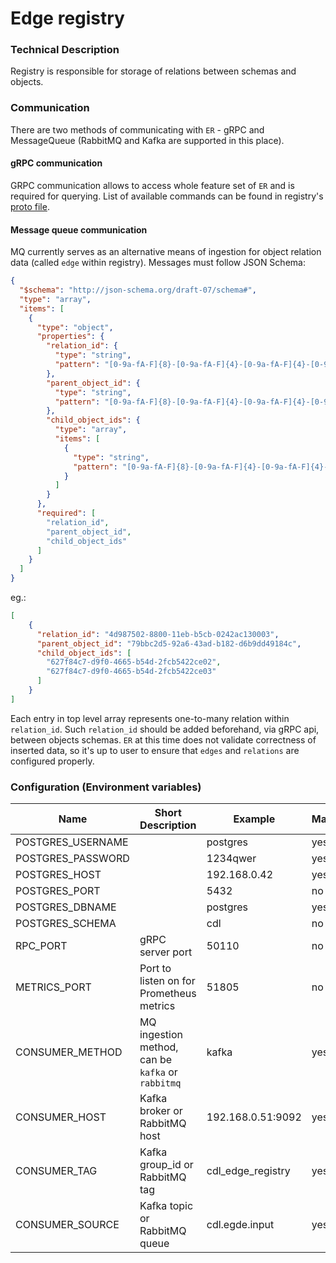 # Edge registry

### Technical Description

Registry is responsible for storage of relations between schemas and objects.

### Communication

There are two methods of communicating with `ER` - gRPC and MessageQueue (RabbitMQ and Kafka are supported in this place).

#### gRPC communication

GRPC communication allows to access whole feature set of `ER` and is required for querying.
List of available commands can be found in registry's [proto file](https://github.com/epiphany-platform/CommonDataLayer/tree/develop/crates/rpc/proto).

#### Message queue communication

MQ currently serves as  an alternative means of ingestion for object relation data (called `edge` within registry).
Messages must follow JSON Schema:

```json
{
  "$schema": "http://json-schema.org/draft-07/schema#",
  "type": "array",
  "items": [
    {
      "type": "object",
      "properties": {
        "relation_id": {
          "type": "string",
          "pattern": "[0-9a-fA-F]{8}-[0-9a-fA-F]{4}-[0-9a-fA-F]{4}-[0-9a-fA-F]{4}-[0-9a-fA-F]{12}"
        },
        "parent_object_id": {
          "type": "string",
          "pattern": "[0-9a-fA-F]{8}-[0-9a-fA-F]{4}-[0-9a-fA-F]{4}-[0-9a-fA-F]{4}-[0-9a-fA-F]{12}"
        },
        "child_object_ids": {
          "type": "array",
          "items": [
            {
              "type": "string",
              "pattern": "[0-9a-fA-F]{8}-[0-9a-fA-F]{4}-[0-9a-fA-F]{4}-[0-9a-fA-F]{4}-[0-9a-fA-F]{12}"
            }
          ]
        }
      },
      "required": [
        "relation_id",
        "parent_object_id",
        "child_object_ids"
      ]
    }
  ]
}
```

eg.:

```json
[
    {
      "relation_id": "4d987502-8800-11eb-b5cb-0242ac130003",
      "parent_object_id": "79bbc2d5-92a6-43ad-b182-d6b9dd49184c",
      "child_object_ids": [
        "627f84c7-d9f0-4665-b54d-2fcb5422ce02", 
        "627f84c7-d9f0-4665-b54d-2fcb5422ce03"
      ]
    }
]
```

Each entry in top level array represents one-to-many relation within `relation_id`. 
Such `relation_id` should be added beforehand, via gRPC api, between objects schemas.
`ER` at this time does not validate correctness of inserted data, so it's up to user to ensure that `edges` and `relations` are configured properly.

### Configuration (Environment variables)

| Name              | Short Description                                 | Example           | Mandatory | Default  |
|-------------------|---------------------------------------------------|-------------------|-----------|----------|
| POSTGRES_USERNAME |                                                   | postgres          | yes       |          |
| POSTGRES_PASSWORD |                                                   | 1234qwer          | yes       |          |
| POSTGRES_HOST     |                                                   | 192.168.0.42      | yes       |          |
| POSTGRES_PORT     |                                                   | 5432              | no        | 5432     |
| POSTGRES_DBNAME   |                                                   | postgres          | yes       |          |
| POSTGRES_SCHEMA   |                                                   | cdl               | no        | postgres |
| RPC_PORT          | gRPC server port                                  | 50110             | no        | 50110    |
| METRICS_PORT      | Port to listen on for Prometheus metrics          | 51805             | no        | 51805    |
| CONSUMER_METHOD   | MQ ingestion method, can be `kafka` or `rabbitmq` | kafka             | yes       |          |
| CONSUMER_HOST     | Kafka broker or RabbitMQ host                     | 192.168.0.51:9092 | yes       |          |
| CONSUMER_TAG      | Kafka group_id or RabbitMQ tag                    | cdl_edge_registry | yes       |          |
| CONSUMER_SOURCE   | Kafka topic or RabbitMQ queue                     | cdl.egde.input    | yes       |          |

